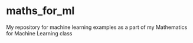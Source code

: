 # maths_for_ml
My repository for machine learning examples as a part of my Mathematics for Machine Learning class
